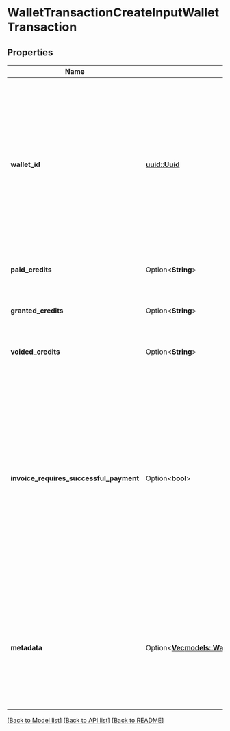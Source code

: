 # WalletTransactionCreateInputWalletTransaction

## Properties

Name | Type | Description | Notes
------------ | ------------- | ------------- | -------------
**wallet_id** | [**uuid::Uuid**](uuid::Uuid.md) | Unique identifier assigned to the wallet within the Lago application. This ID is exclusively created by Lago and serves as a unique identifier for the wallet's record within the Lago system. | 
**paid_credits** | Option<**String**> | The number of paid credits. | [optional]
**granted_credits** | Option<**String**> | The number of free granted credits. | [optional]
**voided_credits** | Option<**String**> | The number of voided credits. | [optional]
**invoice_requires_successful_payment** | Option<**bool**> | A boolean setting that, when set to true, delays issuing an invoice for a wallet top-up until a successful payment is made; if false, the invoice is issued immediately upon wallet top-up, regardless of the payment status. Default value of false. | [optional]
**metadata** | Option<[**Vec<models::WalletCreateInputWalletRecurringTransactionRulesInnerTransactionMetadataInner>**](WalletCreateInput_wallet_recurring_transaction_rules_inner_transaction_metadata_inner.md)> | This optional field allows you to store a list of key-value pairs that hold additional information or custom attributes related to the data. | [optional]

[[Back to Model list]](../README.md#documentation-for-models) [[Back to API list]](../README.md#documentation-for-api-endpoints) [[Back to README]](../README.md)


